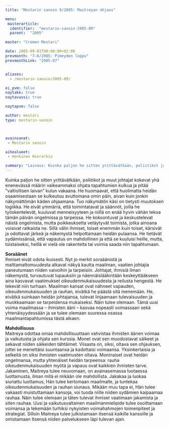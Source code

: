```yaml
---
title: "Mestarin sanoin 9/2005: Maitreyan ohjaus"

menu:
 masterarticle:
  identifier:  "mestarin-sanoin-2005-09"
  parent:  "2005"

master: "Cremen Mestari"

date: 2005-09-01T00:00:00+02:00
prevmonth: "7–8/2005: Pimeyden loppu"
prevmonthLink: "2005-07"


aliases:
  - /mestarin-sanoin/2005-09/

ei_pvm: false
naytakk: true
naytavuosi: true

naytapvm: false

author: mestari
type: mestarin-sanoin



avainsanat:
 - Mestarin sanoin

aihealueet:
 - Henkinen Hierarkia

summary: "Lainaus: Kuinka paljon he sitten yrittävätkään, poliitikot ja muut johtajat kokevat yhä enenevässä määrin vaikeammaksi ohjata tapahtumien kulkua ja pitää ”valtiollisen laivan” kulun vakaana. He huomaavat, että huolimatta heidän osaamisestaan se kulkeutuu avuttomana omin päin, aivan kuin jonkin näkymättömän käden ohjaamana. Tuo näkymätön käsi on tietysti muutoksen logiikka."
---
```

<p>Kuinka paljon he sitten yrittävätkään, poliitikot ja muut johtajat kokevat yhä enenevässä määrin vaikeammaksi ohjata tapahtumien kulkua ja pitää ”valtiollisen laivan” kulun vakaana. He huomaavat, että huolimatta heidän osaamisestaan se kulkeutuu avuttomana omin päin, aivan kuin jonkin näkymättömän käden ohjaamana. Tuo näkymätön käsi on tietysti muutoksen logiikka. He eivät ymmärrä, että toimintatavat ja säännöt, joilla he työskentelevät, kuuluvat menneisyyteen ja niillä on enää hyvin vähän tekoa tämän päivän ongelmissa ja tarpeissa. He kokoontuvat ja keskustelevat näistä ongelmista, mutta poikkeuksetta vetäytyvät toimista, jotka ainoana voisivat ratkaista ne. Sillä välin ihmiset, toiset enemmän kuin toiset, kärsivät ja odottavat järkeä ja näkemystä helpottamaan heidän pulaansa. He tietävät sydämissänsä, että vapautus on mahdollinen ja että se kuuluisi heille, mutta, toistaiseksi, heillä ei vielä ole rakenteita tai voimia saada niin tapahtumaan.</p>
<p><strong>Soraäänet</strong><br>
Ihmiset eivät odota ikuisesti. Nyt jo merkit soraäänistä ja malttamattomuudesta alkavat näkyä kautta maailman, vaatien johtajia paneutumaan niiden vaivoihin ja tarpeisiin. Johtajat, ihmisiä ilman näkemystä, turvautuvat lupauksiin ja näennäislääkintään keskeyttääkseen aina kasvavat vaatimukset oikeudenmukaisuudesta ja reilusta hengestä. He tekevät niin turhaan. Maailman kansat ovat nähneet vapauden, oikeudenmukaisuuden ja rauhan, eivätkä he päästä sitä menemään. He, eivätkä suinkaan heidän johtajansa, tulevat linjaamaan tulevaisuuden ja muokkaamaan se tarpeidensa mukaiseksi. Näin tulee olemaan. Tämä uusi voima maailmassa – ihmisten ääni – kasvaa nopeasti voimassaan sekä yhtenäisyydessään ja se tulee olemaan suuressa osassa maailmantapahtumissa tästä alkaen.</p>
<p><strong>Mahdollisuus</strong><br>
Maitreya odottaa omaa mahdollisuuttaan vahvistaa ihmisten äänen voimaa ja vaikutusta ja ohjata sen kurssia. Monet ovat sen muodostavat säikeet ja sekavat niiden säikeiden tähtäimet. Viisasta on, siksi, oltava sen ohjauksen, jottei se menettäisi suuntaansa ja kadottaisi voimaansa. Yksinkertaisia ja selkeitä on siksi ihmisten vaatimusten oltava. Moninaiset ovat heidän ongelmansa, mutta yhtenäiset heidän tarpeensa: rauha oikeudenmukaisuuden myötä ja vapaus ovat kaikkien ihmisten tarve. Jakaminen, Maitreya tulee neuvomaan, on avainasemassa luotaessa luottamusta, ilman mitä ei mikään ole mahdollista. Jakakaa ja luokaa siunattu luottamus, Hän tulee kertomaan maailmalle, ja tuntekaa oikeudenmukaisuuden ja rauhan siunaus. Mikään muu tapa ei, Hän tulee vakaasti muistuttamaan kansoja, voi tuoda niille niiden sydämien kaipaamaa rauhaa. Näin tulee olemaan ja täten tulevat ihmiset vaatimaan jakamista ja siten rauhaa. Uusi ja vaikutusvaltainen maailmanmielipide tulee osoittamaan voimansa ja tekemään turhiksi nykyisten voimahahmojen toimenpiteet ja strategiat. Silloin Maitreya tulee julkistamaan itsensä kaikille kansoille ja omistamaan Itsensä niiden palvelukseen läpi tulevan ajan.<br>
</p>